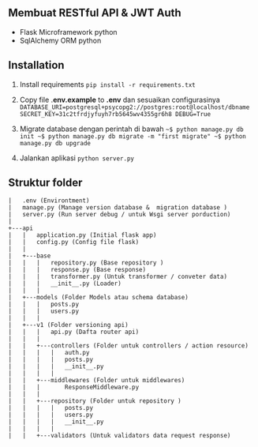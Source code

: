 Membuat RESTful API & JWT Auth
------------------------------
- Flask Microframework python
- SqlAlchemy ORM python

## Installation

  1. Install requirements
    ```
    pip install -r requirements.txt
    ```

  2. Copy file .**env.example** to **.env** dan sesuaikan configurasinya
    ```
    DATABASE_URI=postgresql+psycopg2://postgres:root@localhost/dbname
    SECRET_KEY=31c2tfrdjyfuyh7rb5645wv4355gr6h8
    DEBUG=True
    ```
  3. Migrate database dengan perintah di bawah
    ```
    ~$ python manage.py db init
    ~$ python manage.py db migrate -m "first migrate"
    ~$ python manage.py db upgrade 
    ```
  4. Jalankan aplikasi
    ```
    python server.py
    ```


## Struktur folder
```
|   .env (Environtment)
|   manage.py (Manage version database &  migration database )
|   server.py (Run server debug / untuk Wsgi server porduction)
|   
+---api
|   |   application.py (Initial flask app)
|   |   config.py (Config file flask)
|   |   
|   +---base
|   |   |   repository.py (Base repository )
|   |   |   response.py (Base response)
|   |   |   transformer.py (Untuk transformer / conveter data)
|   |   |   __init__.py (Loader)
|   |   |
|   +---models (Folder Models atau schema database)
|   |   |   posts.py
|   |   |   users.py
|   |   |   
|   +---v1 (Folder versioning api)
|   |   |   api.py (Dafta router api)
|   |   |   
|   |   +---controllers (Folder untuk controllers / action resource)
|   |   |   |   auth.py
|   |   |   |   posts.py
|   |   |   |   __init__.py
|   |   |   |   
|   |   +---middlewares (Folder untuk middlewares)
|   |   |       ResponseMiddleware.py
|   |   |       
|   |   +---repository (Folder untuk repository )
|   |   |   |   posts.py
|   |   |   |   users.py
|   |   |   |   __init__.py
|   |   |   |   
|   |   +---validators (Untuk validators data request response)
```
        
